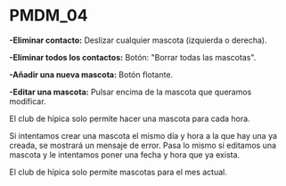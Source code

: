 # PMDM_04

**-Eliminar contacto:** Deslizar cualquier mascota (izquierda o derecha).

**-Eliminar todos los contactos:** Botón: "Borrar todas las mascotas".

**-Añadir una nueva mascota:** Botón flotante.

**-Editar una mascota:** Pulsar encima de la mascota que queramos modificar.


El club de hípica solo permite hacer una mascota para cada hora.

Si intentamos crear una mascota el mismo día y hora a la que hay una ya creada, se mostrará un mensaje de error.
Pasa lo mismo si editamos una mascota y le intentamos poner una fecha y hora que ya exista.

El club de hípica solo permite mascotas para el mes actual.
